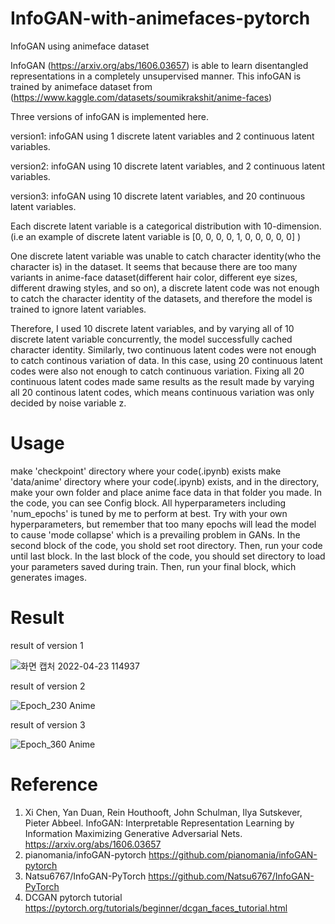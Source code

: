 # InfoGAN-with-animefaces-pytorch
InfoGAN using animeface dataset

InfoGAN (https://arxiv.org/abs/1606.03657) is able to learn disentangled representations in a completely unsupervised manner.
This infoGAN is trained by animeface dataset from (https://www.kaggle.com/datasets/soumikrakshit/anime-faces)

Three versions of infoGAN is implemented here.

version1: infoGAN using 1 discrete latent variables and 2 continuous latent variables.

version2: infoGAN using 10 discrete latent variables, and 2 continuous latent variables.

version3: infoGAN using 10 discrete latent variables, and 20 continuous latent variables. 


Each discrete latent variable is a categorical distribution with 10-dimension. (i.e an example of discrete latent variable is [0, 0, 0, 0, 1, 0, 0, 0, 0, 0] )

One discrete latent variable was unable to catch character identity(who the character is) in the dataset. It seems that because there are too many variants in anime-face dataset(different hair color, different eye sizes, different drawing styles, and so on), a discrete latent code was not enough to catch the character identity of the datasets, and therefore the model is trained to ignore latent variables.

Therefore, I used 10 discrete latent variables, and by varying all of 10 discrete latent variable concurrently, the model successfully cached character identity.
Similarly, two continuous latent codes were not enough to catch continous variation of data. In this case, using 20 continuous latent codes were also not enough to catch continuous variation. Fixing all 20 continuous latent codes made same results as the result made by varying all 20 continous latent codes, which means continuous variation was only decided by noise variable z.

# Usage
make 'checkpoint' directory where your code(.ipynb) exists
make 'data/anime' directory where your code(.ipynb) exists, and in the directory, make your own folder and place anime face data in that folder you made.
In the code, you can see Config block. All hyperparameters including 'num_epochs' is tuned by me to perform at best. Try with your own hyperparameters, but remember that too many epochs will lead the model to cause 'mode collapse' which is a prevailing problem in GANs.
In the second block of the code, you shold set root directory.
Then, run your code until last block.
In the last block of the code, you should set directory to load your parameters saved during train.
Then, run your final block, which generates images.

# Result


result of version 1

![화면 캡처 2022-04-23 114937](https://user-images.githubusercontent.com/104057435/164870670-1a40b981-9741-4232-8b0a-e0cc5f84e2d7.png)

result of version 2

![Epoch_230 Anime](https://user-images.githubusercontent.com/104057435/164868815-323d793b-295b-4719-9143-0970c2bcf40f.png)

result of version 3

![Epoch_360 Anime](https://user-images.githubusercontent.com/104057435/164868699-03903a9f-6549-4305-85ee-f83714ff9289.png)

# Reference
1. Xi Chen, Yan Duan, Rein Houthooft, John Schulman, Ilya Sutskever, Pieter Abbeel. InfoGAN: Interpretable Representation Learning by Information Maximizing Generative Adversarial Nets. https://arxiv.org/abs/1606.03657
2. pianomania/infoGAN-pytorch https://github.com/pianomania/infoGAN-pytorch
3. Natsu6767/InfoGAN-PyTorch https://github.com/Natsu6767/InfoGAN-PyTorch
4. DCGAN pytorch tutorial https://pytorch.org/tutorials/beginner/dcgan_faces_tutorial.html
 
